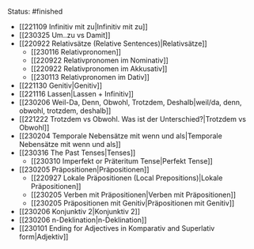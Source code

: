 Status: #finished  
- [[221109 Infinitiv mit zu|Infinitiv mit zu]]
- [[230325 Um..zu vs Damit]]
- [[220922 Relativsätze (Relative Sentences)|Relativsätze]]
	- [[230116 Relativpronomen]]
	- [[220922 Relativpronomen im Nominativ]]
	- [[220922 Relativpronomen im Akkusativ]]
	- [[230113 Relativpronomen im Dativ]]
- [[221130 Genitiv|Genitiv]]
- [[221116 Lassen|Lassen + Infinitiv]]
- [[230206 Weil-Da, Denn, Obwohl, Trotzdem, Deshalb|weil/da, denn, obwohl, trotzdem, deshalb]]
- [[221222  Trotzdem vs Obwohl. Was ist der Unterschied?|Trotzdem vs Obwohl]]
- [[230204 Temporale Nebensätze mit wenn und als|Temporale Nebensätze mit wenn und als]]
- [[230316 The Past Tenses|Tenses]]
	- [[230310 Imperfekt or Präteritum Tense|Perfekt Tense]]
- [[230205 Präpositionen|Präpositionen]]
	- [[220927 Lokale Präpositionen (Local Prepositions)|Lokale Präpositionen]]
	- [[230205 Verben mit Präpositionen|Verben mit Präpositionen]]
	- [[230205 Präpositionen mit Genitiv|Präpositionen mit Genitiv]]
 - [[230206 Konjunktiv 2|Konjunktiv 2]]
 - [[230206 n-Deklination|n-Deklination]]
 - [[230101 Ending for Adjectives in Komparativ and Superlativ form|Adjektiv]]

